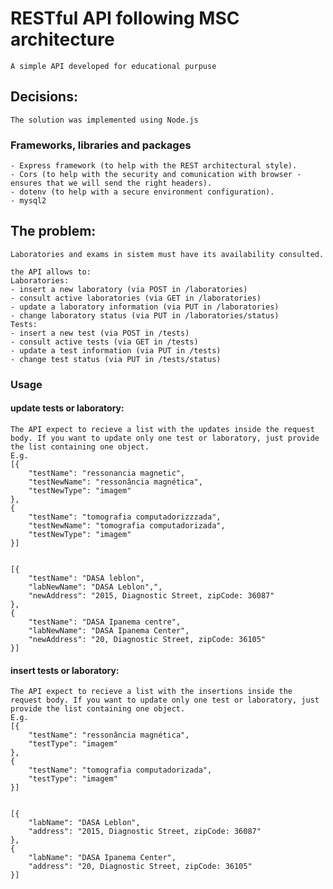 # RESTful API following MSC architecture
    A simple API developed for educational purpuse

## Decisions:
    The solution was implemented using Node.js

### Frameworks, libraries and packages
    
    - Express framework (to help with the REST architectural style).
    - Cors (to help with the security and comunication with browser - ensures that we will send the right headers).
    - dotenv (to help with a secure environment configuration).
    - mysql2 

## The problem:
    Laboratories and exams in sistem must have its availability consulted.

    the API allows to:
    Laboratories:
    - insert a new laboratory (via POST in /laboratories)
    - consult active laboratories (via GET in /laboratories)
    - update a laboratory information (via PUT in /laboratories)
    - change laboratory status (via PUT in /laboratories/status)
    Tests:
    - insert a new test (via POST in /tests)
    - consult active tests (via GET in /tests)
    - update a test information (via PUT in /tests)
    - change test status (via PUT in /tests/status)

### Usage

#### update tests or laboratory:

    The API expect to recieve a list with the updates inside the request body. If you want to update only one test or laboratory, just provide the list containing one object.
    E.g.
    [{
	    "testName": "ressonancia magnetic",
	    "testNewName": "ressonância magnética",
	    "testNewType": "imagem"
    },
    {
	    "testName": "tomografia computadorizzzada",
	    "testNewName": "tomografia computadorizada",
	    "testNewType": "imagem"
    }]


    [{
	    "testName": "DASA leblon",
	    "labNewName": "DASA Leblon",",
	    "newAddress": "2015, Diagnostic Street, zipCode: 36087"
    },
    {
	    "testName": "DASA Ipanema centre",
	    "labNewName": "DASA Ipanema Center",
	    "newAddress": "20, Diagnostic Street, zipCode: 36105"
    }]

#### insert tests or laboratory:

    The API expect to recieve a list with the insertions inside the request body. If you want to update only one test or laboratory, just provide the list containing one object.
    E.g.
    [{
	    "testName": "ressonância magnética",
	    "testType": "imagem"
    },
    {
	    "testName": "tomografia computadorizada",
	    "testType": "imagem"
    }]


    [{
	    "labName": "DASA Leblon",
	    "address": "2015, Diagnostic Street, zipCode: 36087"
    },
    {
	    "labName": "DASA Ipanema Center",
	    "address": "20, Diagnostic Street, zipCode: 36105"
    }]